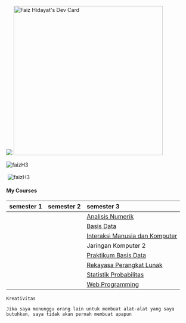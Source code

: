 ![](https://github.com/faizH3/tree/blob/master/ubd_logo1.png)
<a href="https://app.daily.dev/faizH3"><img src="https://api.daily.dev/devcards/3f67a30565854357b148d08411ae783b.png?r=vpx" width="400" alt="Faiz Hidayat's Dev Card"/></a>
<!-- ![](https://api.daily.dev/devcards/3f67a30565854357b148d08411ae783b.png?r=vpx) -->
<p align="left"> <img src="https://komarev.com/ghpvc/?username=faizH3" alt="faizH3" /> </p>
<p>&nbsp;<img align="center" src="https://github-readme-stats.vercel.app/api?username=faizH3&show_icons=true" alt="faizH3" /></p>
<!-- <p><img align="center" src="https://github-readme-stats.faizH3.vercel.app/api/top-langs/?username=faizH3" /> -->
<p><src="https://github.com/faizH3/tree/deployments/activity_log"/>
 
#### My Courses
 
| semester 1 | semester 2 |        semester 3 |
| :--- | :--- | :--- |
|  |  | [Analisis Numerik](https://github.com/faizH3/tree/tree/master/Semester%203/analisis%20numerik) |
|  |  | [Basis Data](https://github.com/faizH3/tree/tree/master/Semester%203/basis%20data) |
|  |  | [Interaksi Manusia dan Komputer]() |
|  |  | Jaringan Komputer 2 |
|  |  | [Praktikum Basis Data](https://github.com/faizH3/tree/tree/master/Semester%203/praktikum%20basis%20data) |
|  |  | [Rekayasa Perangkat Lunak](https://github.com/faizH3/tree/tree/master/Semester%203/rekayasa%20perangkat%20lunak) |
|  |  | [Statistik Probabilitas](https://github.com/faizH3/tree/tree/master/Semester%203/statistik%20probabilitas) |
|  |  | [Web Programming](https://github.com/faizH3/tree/tree/master/Semester%203/web%20programming) |

 
```Kreativitas```
 
```Jika saya menunggu orang lain untuk membuat alat-alat yang saya butuhkan, saya tidak akan pernah membuat apapun```
<link rel="dns-prefetch" href="https://github.githubassets.com">

<!-- [![CircleCI](https://circleci.com/gh/faizH3/tree/tree/master.svg?style=svg)](https://circleci.com/gh/faizH3/tree/tree/master) -->
<!-- <p><img align='center' src='https://github.com/faizH3/tree/blob/master/img/SmartHomeNotificationsBlogAsset.png'</p> -->
<!-- ## Welcome to GitHub Pages

You can use the [editor on GitHub](https://github.com/faizH3/newbie/edit/master/README.md) to maintain and preview the content for your website in Markdown files.

Whenever you commit to this repository, GitHub Pages will run [Jekyll](https://jekyllrb.com/) to rebuild the pages in your site, from the content in your Markdown files.

### Markdown

Markdown is a lightweight and easy-to-use syntax for styling your writing. It includes conventions for

```markdown
Syntax highlighted code block

# Header 1
## Header 2
### Header 3

- Bulleted
- List

1. Numbered
2. List

**Bold** and _Italic_ and `Code` text

[Link](url) and ![Image](src)
```

For more details see [GitHub Flavored Markdown](https://guides.github.com/features/mastering-markdown/).

### Jekyll Themes

Your Pages site will use the layout and styles from the Jekyll theme you have selected in your [repository settings](https://github.com/faizH3/newbie/settings). The name of this theme is saved in the Jekyll `_config.yml` configuration file.

### Support or Contact

Having trouble with Pages? Check out our [documentation](https://docs.github.com/categories/github-pages-basics/) or [contact support](https://github.com/contact) and we’ll help you sort it out.
 -->
